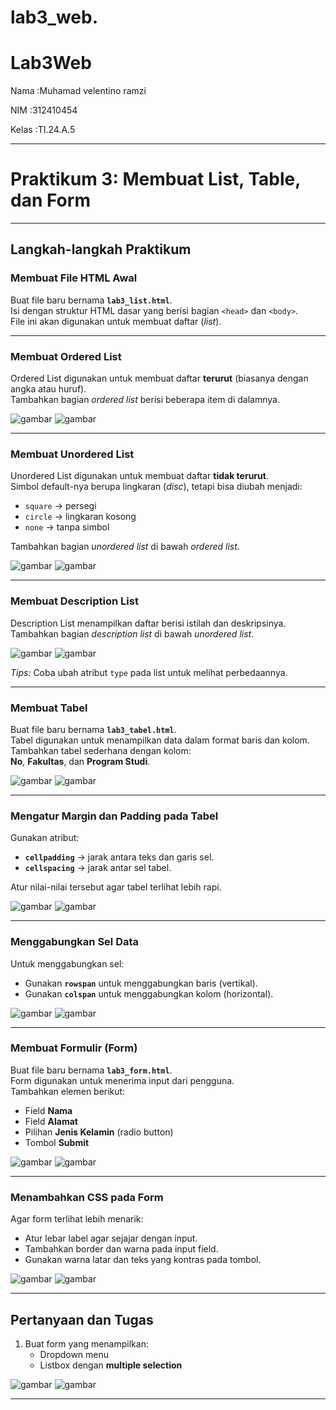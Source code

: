 # lab3_web.

# Lab3Web
<p>Nama   :Muhamad velentino ramzi</p>
<p>NIM    :312410454</p>
<p>Kelas  :TI.24.A.5</p>

---

# Praktikum 3: Membuat List, Table, dan Form

---

## Langkah-langkah Praktikum

### Membuat File HTML Awal
Buat file baru bernama **`lab3_list.html`**.  
Isi dengan struktur HTML dasar yang berisi bagian `<head>` dan `<body>`.  
File ini akan digunakan untuk membuat daftar (*list*).

---

### Membuat Ordered List
Ordered List digunakan untuk membuat daftar **terurut** (biasanya dengan angka atau huruf).  
Tambahkan bagian *ordered list* berisi beberapa item di dalamnya.

![gambar](code1.png)
![gambar](<img width="682" height="276" alt="t 1" src="https://github.com/user-attachments/assets/3a673909-7b0c-4b5f-8050-c551a9e8f159" />)


---

### Membuat Unordered List
Unordered List digunakan untuk membuat daftar **tidak terurut**.  
Simbol default-nya berupa lingkaran (*disc*), tetapi bisa diubah menjadi:
- `square` → persegi  
- `circle` → lingkaran kosong  
- `none` → tanpa simbol  

Tambahkan bagian *unordered list* di bawah *ordered list*.

![gambar](code2.png)
![gambar](<img width="705" height="494" alt="t 2" src="https://github.com/user-attachments/assets/03d86fa9-42e7-46e6-aa02-e88d15e6e107" />)

---

### Membuat Description List
Description List menampilkan daftar berisi istilah dan deskripsinya.  
Tambahkan bagian *description list* di bawah *unordered list*.

![gambar](code3.png)
![gambar](<img width="683" height="606" alt="t 3" src="https://github.com/user-attachments/assets/6292509c-5cb7-4b26-8582-ac2e45d8afa7" />)

*Tips:* Coba ubah atribut `type` pada list untuk melihat perbedaannya.

---

### Membuat Tabel
Buat file baru bernama **`lab3_tabel.html`**.  
Tabel digunakan untuk menampilkan data dalam format baris dan kolom.  
Tambahkan tabel sederhana dengan kolom:  
**No**, **Fakultas**, dan **Program Studi**.

![gambar](code4.png)
![gambar](<img width="763" height="318" alt="t 4" src="https://github.com/user-attachments/assets/5780d6a1-1416-44f6-8087-18ac2a2e36af" />)

---

### Mengatur Margin dan Padding pada Tabel
Gunakan atribut:
- **`cellpadding`** → jarak antara teks dan garis sel.  
- **`cellspacing`** → jarak antar sel tabel.  

Atur nilai-nilai tersebut agar tabel terlihat lebih rapi.

![gambar](code5.png)
![gambar](<img width="661" height="246" alt="t 5" src="https://github.com/user-attachments/assets/d3947990-3fd4-4e16-b51a-4e856a592a0b" />)

---

### Menggabungkan Sel Data
Untuk menggabungkan sel:
- Gunakan **`rowspan`** untuk menggabungkan baris (vertikal).  
- Gunakan **`colspan`** untuk menggabungkan kolom (horizontal).  

![gambar](code6.png)
![gambar](<img width="1022" height="365" alt="t 6" src="https://github.com/user-attachments/assets/71ae4630-b385-466d-8e00-caf4fdaf269e" />)

---

### Membuat Formulir (Form)
Buat file baru bernama **`lab3_form.html`**.  
Form digunakan untuk menerima input dari pengguna.  
Tambahkan elemen berikut:
- Field **Nama**  
- Field **Alamat**  
- Pilihan **Jenis Kelamin** (radio button)  
- Tombol **Submit**

![gambar](code7.png)
![gambar](<img width="1021" height="401" alt="t 7" src="https://github.com/user-attachments/assets/ae28bc41-18aa-41d3-ae6e-4a196e883c4a" />)

---

### Menambahkan CSS pada Form
Agar form terlihat lebih menarik:
- Atur lebar label agar sejajar dengan input.  
- Tambahkan border dan warna pada input field.  
- Gunakan warna latar dan teks yang kontras pada tombol.

![gambar](code8.png)
![gambar](<img width="585" height="393" alt="t 8" src="https://github.com/user-attachments/assets/519ef9f4-72d0-41fc-9c93-45da11369477" />)

---

## Pertanyaan dan Tugas
1. Buat form yang menampilkan:
   - Dropdown menu  
   - Listbox dengan **multiple selection**

![gambar](code9.png)
![gambar](<img width="768" height="529" alt="t 9" src="https://github.com/user-attachments/assets/091f41e3-b65c-4103-9195-49b1f65862c4" />)

---
